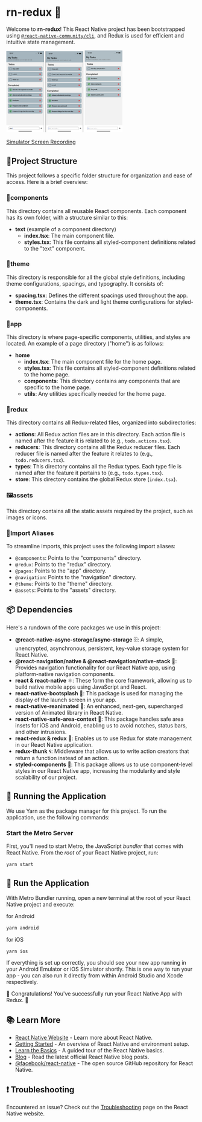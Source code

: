 # rn-redux 🚀

Welcome to **rn-redux**! This React Native project has been bootstrapped using [`@react-native-community/cli`](https://github.com/react-native-community/cli), and Redux is used for efficient and intuitive state management.

<p float="left">
  <img src="/images/Screenshot-1.png" width="100" />
  <img src="/images/Screenshot-2.png" width="100" /> 
  <img src="/images/Screenshot-3.png" width="100" />
</p>

<a href="https://vimeo.com/849956455?share=copy" target="_blank">Simulator Screen Recording</a>

## 📁Project Structure

This project follows a specific folder structure for organization and ease of access. Here is a brief overview:

### 🧩components

This directory contains all reusable React components. Each component has its own folder, with a structure similar to this:

- **text** (example of a component directory)
  - **index.tsx**: The main component file.
  - **styles.tsx**: This file contains all styled-component definitions related to the "text" component.

### 🎨theme

This directory is responsible for all the global style definitions, including theme configurations, spacings, and typography. It consists of:

- **spacing.tsx**: Defines the different spacings used throughout the app.
- **theme.tsx**: Contains the dark and light theme configurations for styled-components.

### 📱app

This directory is where page-specific components, utilities, and styles are located. An example of a page directory ("home") is as follows:

- **home**
  - **index.tsx**: The main component file for the home page.
  - **styles.tsx**: This file contains all styled-component definitions related to the home page.
  - **components**: This directory contains any components that are specific to the home page.
  - **utils**: Any utilities specifically needed for the home page.

### 🔄redux

This directory contains all Redux-related files, organized into subdirectories:

- **actions**: All Redux action files are in this directory. Each action file is named after the feature it is related to (e.g., `todo.actions.tsx`).
- **reducers**: This directory contains all the Redux reducer files. Each reducer file is named after the feature it relates to (e.g., `todo.reducers.tsx`).
- **types**: This directory contains all the Redux types. Each type file is named after the feature it pertains to (e.g., `todo.types.tsx`).
- **store**: This directory contains the global Redux store (`index.tsx`).

### 🖼️assets

This directory contains all the static assets required by the project, such as images or icons.

### 🔗Import Aliases

To streamline imports, this project uses the following import aliases:

- `@components`: Points to the "components" directory.
- `@redux`: Points to the "redux" directory.
- `@pages`: Points to the "app" directory.
- `@navigation`: Points to the "navigation" directory.
- `@theme`: Points to the "theme" directory.
- `@assets`: Points to the "assets" directory.

## 📦 Dependencies

Here's a rundown of the core packages we use in this project:

- **@react-native-async-storage/async-storage** 🗄️: A simple, unencrypted, asynchronous, persistent, key-value storage system for React Native.
- **@react-navigation/native & @react-navigation/native-stack** 🧭: Provides navigation functionality for our React Native app, using platform-native navigation components.
- **react & react-native** ⚛️: These form the core framework, allowing us to build native mobile apps using JavaScript and React.
- **react-native-bootsplash** 🚀: This package is used for managing the display of the launch screen in your app.
- **react-native-reanimated** 🔄: An enhanced, next-gen, supercharged version of Animated library in React Native.
- **react-native-safe-area-context** 🥽: This package handles safe area insets for iOS and Android, enabling us to avoid notches, status bars, and other intrusions.
- **react-redux & redux** 🔄: Enables us to use Redux for state management in our React Native application.
- **redux-thunk** 🌀: Middleware that allows us to write action creators that return a function instead of an action.
- **styled-components** 💅: This package allows us to use component-level styles in our React Native app, increasing the modularity and style scalability of our project.

## 🚀 Running the Application

We use Yarn as the package manager for this project. To run the application, use the following commands:

### Start the Metro Server

First, you'll need to start Metro, the JavaScript _bundler_ that comes with React Native. From the _root_ of your React Native project, run:

```bash
yarn start
```

## 📲 Run the Application

With Metro Bundler running, open a new terminal at the root of your React Native project and execute:

for Android

```bash
yarn android
```

for iOS

```bash
yarn ios
```

If everything is set up correctly, you should see your new app running in your Android Emulator or iOS Simulator shortly. This is one way to run your app - you can also run it directly from within Android Studio and Xcode respectively.

🎉 Congratulations!
You've successfully run your React Native App with Redux. 🥳

## 📚 Learn More

- [React Native Website](https://reactnative.dev/) - Learn more about React Native.
- [Getting Started](https://reactnative.dev/docs/getting-started) - An overview of React Native and environment setup.
- [Learn the Basics](https://reactnative.dev/docs/tutorial) - A guided tour of the React Native basics.
- [Blog](https://reactnative.dev/blog) - Read the latest official React Native blog posts.
- [@facebook/react-native](https://github.com/facebook/react-native) - The open source GitHub repository for React Native.

## ❗ Troubleshooting

Encountered an issue? Check out the [Troubleshooting](https://reactnative.dev/docs/troubleshooting) page on the React Native website.
